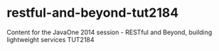 restful-and-beyond-tut2184
==========================
Content for the JavaOne 2014 session - RESTful and Beyond, building lightweight services
TUT2184
